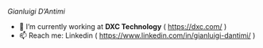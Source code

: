 *Gianluigi D’Antimi*

- 🔭 I’m currently working at **DXC Technology** ( https://dxc.com/ )
- 📫 Reach me: Linkedin ( https://www.linkedin.com/in/gianluigi-dantimi/ )




<!--
**glg-23/glg-23** is a ✨ _special_ ✨ repository because its `README.md` (this file) appears on your GitHub profile.
-->
